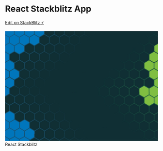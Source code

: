 # React Stackblitz App
[Edit on StackBlitz ⚡️](https://stackblitz.com/edit/react-vyhqgn)

[![Solid00](./assets/ground_webkit.jpg)](https://github.com/D3vD3m0n/)
React Stackblitz
